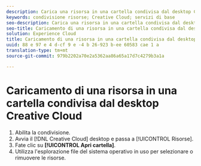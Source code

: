 ```yaml
---
description: Carica una risorsa in una cartella condivisa dal desktop Creative Cloud.
keywords: condivisione risorse; Creative Cloud; servizi di base
seo-description: Carica una risorsa in una cartella condivisa dal desktop Creative Cloud.
seo-title: Caricamento di una risorsa in una cartella condivisa dal desktop Creative Cloud
solution: Experience Cloud
title: Caricamento di una risorsa in una cartella condivisa dal desktop Creative Cloud
uuid: 88 e 97 e 4 d-cf 9 e -4 b 26-923 b-ee 60583 cae 1 a
translation-type: tm+mt
source-git-commit: 979b2202a70e2a5362aa86a65a17d7c4279b3a1a

---
```



# Caricamento di una risorsa in una cartella condivisa dal desktop Creative Cloud

1. Abilita la condivisione.
1. Avvia il [!DNL Creative Cloud] desktop e passa a [!UICONTROL Risorse].
1. Fate clic su **[!UICONTROL Apri cartella]**.
1. Utilizza l&#39;esplorazione file del sistema operativo in uso per selezionare o rimuovere le risorse.
